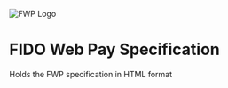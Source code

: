 
![FWP Logo](https://fido-web-pay.github.io/specification/fwp.svg)

# FIDO Web Pay Specification
Holds the FWP specification in HTML format
